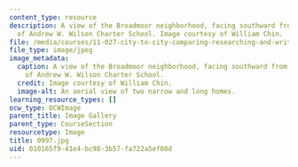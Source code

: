 ```yaml
---
content_type: resource
description: A view of the Broadmoor neighborhood, facing southward from the top level
  of Andrew W. Wilson Charter School. Image courtesy of William Chin.
file: /media/courses/11-027-city-to-city-comparing-researching-and-writing-about-cities-new-orleans-spring-2011/010165f941e4bc983b57fa722a5ef08d_0997.jpg
file_type: image/jpeg
image_metadata:
  caption: A view of the Broadmoor neighborhood, facing southward from the top level
    of Andrew W. Wilson Charter School.
  credit: Image courtesy of William Chin.
  image-alt: An aerial view of two narrow and long homes.
learning_resource_types: []
ocw_type: OCWImage
parent_title: Image Gallery
parent_type: CourseSection
resourcetype: Image
title: 0997.jpg
uid: 010165f9-41e4-bc98-3b57-fa722a5ef08d
---
```

